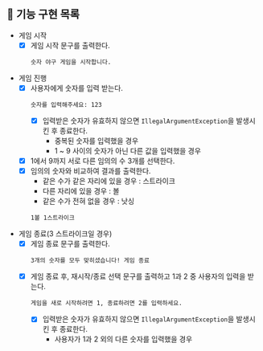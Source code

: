 ## 🌟 기능 구현 목록
- 게임 시작
  - [x] 게임 시작 문구를 출력한다.
    ```
    숫자 야구 게임을 시작합니다.
    ```
- 게임 진행
  - [x] 사용자에게 숫자를 입력 받는다.
    ```
    숫자를 입력해주세요: 123
    ```
    - [x] 입력받은 숫자가 유효하지 않으면 `IllegalArgumentException`을 발생시킨 후 종료한다.
      - 중복된 숫자를 입력했을 경우
      - 1 ~ 9 사이의 숫자가 아닌 다른 값을 입력했을 경우
  - [x] 1에서 9까지 서로 다른 임의의 수 3개를 선택한다.
  - [x] 임의의 숫자와 비교하여 결과를 출력한다.
    - 같은 수가 같은 자리에 있을 경우 : 스트라이크
    - 다른 자리에 있을 경우 : 볼
    - 같은 수가 전혀 없을 경우 : 낫싱
    ```
    1볼 1스트라이크
    ```
- 게임 종료(3 스트라이크일 경우)
  - [x] 게임 종료 문구를 출력한다.
    ```
    3개의 숫자를 모두 맞히셨습니다! 게임 종료
    ```
  - [x] 게임 종료 후, 재시작/종료 선택 문구를 출력하고 1과 2 중 사용자의 입력을 받는다.
    ```
    게임을 새로 시작하려면 1, 종료하려면 2를 입력하세요.
    ```
    - [x] 입력받은 숫자가 유효하지 않으면  `IllegalArgumentException`을 발생시킨 후 종료한다.
      - 사용자가 1과 2 외의 다른 숫자를 입력했을 경우